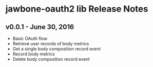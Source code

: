 # jawbone-oauth2 lib Release Notes

## v0.0.1 - June 30, 2016

- Basic OAuth flow
- Retrieve user records of body metrics
- Get a single body composition record event
- Record body metrics
- Delete body composition record event